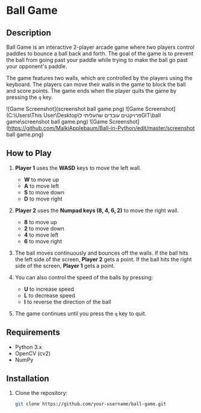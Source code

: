 # Ball Game

## Description
Ball Game is an interactive 2-player arcade game where two players control paddles to bounce a ball back and forth. The goal of the game is to prevent the ball from going past your paddle while trying to make the ball go past your opponent's paddle.

The game features two walls, which are controlled by the players using the keyboard. The players can move their walls in the game to block the ball and score points. The game ends when the player quits the game by pressing the `q` key.

![Game Screenshot](screenshot ball game.png)
![Game Screenshot](C:\Users\This User\Desktop\פרויקטים עובדים שהעליתי לGIT\ball game\screenshot ball game.png)
![Game Screenshot](https://github.com/MalkiApplebaum/Ball-in-Python/edit/master/screenshot ball game.png)

## How to Play
1. **Player 1** uses the **WASD** keys to move the left wall.
   - **W** to move up
   - **A** to move left
   - **S** to move down
   - **D** to move right

2. **Player 2** uses the **Numpad keys (8, 4, 6, 2)** to move the right wall.
   - **8** to move up
   - **2** to move down
   - **4** to move left
   - **6** to move right

3. The ball moves continuously and bounces off the walls. If the ball hits the left side of the screen, **Player 2** gets a point. If the ball hits the right side of the screen, **Player 1** gets a point.

4. You can also control the speed of the balls by pressing:
   - **U** to increase speed
   - **L** to decrease speed
   - **I** to reverse the direction of the ball

5. The game continues until you press the `q` key to quit.

## Requirements
- Python 3.x
- OpenCV (cv2)
- NumPy

## Installation

1. Clone the repository:
   ```bash
   git clone https://github.com/your-username/ball-game.git
